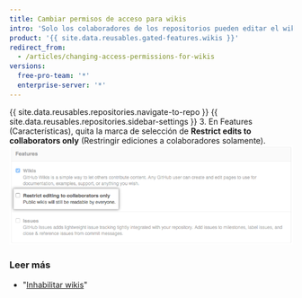```yaml
---
title: Cambiar permisos de acceso para wikis
intro: 'Solo los colaboradores de los repositorios pueden editar el wiki del mismo predeterminadamente, pero puedes permitir a cualquiera con una cuenta de {{ site.data.variables.product.product_name }} para que lo haga.'
product: '{{ site.data.reusables.gated-features.wikis }}'
redirect_from:
  - /articles/changing-access-permissions-for-wikis
versions:
  free-pro-team: '*'
  enterprise-server: '*'
---
```


{{ site.data.reusables.repositories.navigate-to-repo }}
{{ site.data.reusables.repositories.sidebar-settings }}
3. En Features (Características), quita la marca de selección de **Restrict edits to collaborators only** (Restringir ediciones a colaboradores solamente). ![Edición de restricción de wikis](/assets/images/help/wiki/wiki_restrict_editing.png)

### Leer más

- "[Inhabilitar wikis](/articles/disabling-wikis)"
